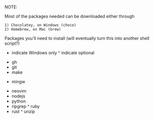 NOTE:

Most of the packages needed can be downloaded either through

    1) Chocolatey, on Windows (choco)
    2) Homebrew, on Mac (brew)

Packages you'll need to install (will eventually turn this into another shell script?)
* indicate Windows only
^ indicate optional

- gh
- git
- make
* mingw
- neovim
- nodejs
- python
- ripgrep
^ ruby
- rust
^ unzip